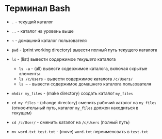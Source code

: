 # Терминал Bash

* `.` - текущий каталог
* `..` - каталог на уровень выше
* `~` - домашний каталог пользователя

* `pwd` - (print working directory) вывести полный путь текущего каталога
* `ls` - (list) вывести содержимое _текущего_ каталога
    * `ls -a` - (all) вывести содержимое каталога, включая скрытые элементы
    * `ls /c/Users` - вывести содержимое каталога `/c/Users/`
    * `ls ~` - вывести содержимое домашнего каталога пользователя 
* `mkdir my_files` - (make directory) создать каталог `my_files`
* `cd my_files` - (change directory) сменить рабочий каталог на `my_files` (относительный путь, каталог `my_files` должен находиться в текущем)
* `cd /c/User/` - сменить каталог на `/c/Users` (полный путь)
* `mv word.txt test.txt` - (move) `word.txt` переименовать в `test.txt`
